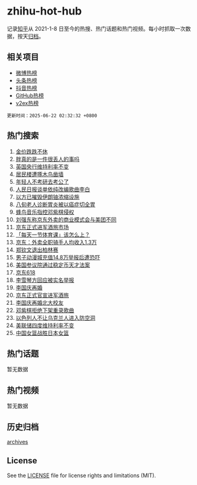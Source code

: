 # zhihu-hot-hub

记录[知乎](https://www.zhihu.com/)从 2021-1-8 日至今的热搜、热门话题和热门视频。每小时抓取一次数据，按天[归档](archives)。

## 相关项目

- [微博热榜](https://github.com/lonnyzhang423/weibo-hot-hub)
- [头条热榜](https://github.com/lonnyzhang423/toutiao-hot-hub)
- [抖音热榜](https://github.com/lonnyzhang423/douyin-hot-hub)
- [GitHub热榜](https://github.com/lonnyzhang423/github-hot-hub)
- [v2ex热榜](https://github.com/lonnyzhang423/v2ex-hot-hub)


`更新时间：2025-06-22 02:32:32 +0800`

## 热门搜索

1. [金价跌跌不休](https://www.zhihu.com/search?q=%E9%87%91%E4%BB%B7%E8%B7%8C%E8%B7%8C%E4%B8%8D%E4%BC%91)
1. [胖真的是一件很丢人的事吗](https://www.zhihu.com/search?q=%E8%83%96%E7%9C%9F%E7%9A%84%E6%98%AF%E4%B8%80%E4%BB%B6%E5%BE%88%E4%B8%A2%E4%BA%BA%E7%9A%84%E4%BA%8B%E5%90%97)
1. [英国央行维持利率不变](https://www.zhihu.com/search?q=%E8%8B%B1%E5%9B%BD%E5%A4%AE%E8%A1%8C%E7%BB%B4%E6%8C%81%E5%88%A9%E7%8E%87%E4%B8%8D%E5%8F%98)
1. [居民楼遭啄木鸟凿墙](https://www.zhihu.com/search?q=%E5%B1%85%E6%B0%91%E6%A5%BC%E9%81%AD%E5%95%84%E6%9C%A8%E9%B8%9F%E5%87%BF%E5%A2%99)
1. [年轻人不考研去考公了](https://www.zhihu.com/search?q=%E5%B9%B4%E8%BD%BB%E4%BA%BA%E4%B8%8D%E8%80%83%E7%A0%94%E5%8E%BB%E8%80%83%E5%85%AC%E4%BA%86)
1. [人民日报谈单依纯改编歌曲李白](https://www.zhihu.com/search?q=%E4%BA%BA%E6%B0%91%E6%97%A5%E6%8A%A5%E8%B0%88%E5%8D%95%E4%BE%9D%E7%BA%AF%E6%94%B9%E7%BC%96%E6%AD%8C%E6%9B%B2%E6%9D%8E%E7%99%BD)
1. [以方已摧毁伊朗铀浓缩设施](https://www.zhihu.com/search?q=%E4%BB%A5%E6%96%B9%E5%B7%B2%E6%91%A7%E6%AF%81%E4%BC%8A%E6%9C%97%E9%93%80%E6%B5%93%E7%BC%A9%E8%AE%BE%E6%96%BD)
1. [八旬老人诊断胃炎被以癌症切全胃](https://www.zhihu.com/search?q=%E5%85%AB%E6%97%AC%E8%80%81%E4%BA%BA%E8%AF%8A%E6%96%AD%E8%83%83%E7%82%8E%E8%A2%AB%E4%BB%A5%E7%99%8C%E7%97%87%E5%88%87%E5%85%A8%E8%83%83)
1. [蜂鸟音乐指控邓紫棋侵权](https://www.zhihu.com/search?q=%E8%9C%82%E9%B8%9F%E9%9F%B3%E4%B9%90%E6%8C%87%E6%8E%A7%E9%82%93%E7%B4%AB%E6%A3%8B%E4%BE%B5%E6%9D%83)
1. [刘强东称京东外卖的商业模式会与美团不同](https://www.zhihu.com/search?q=%E5%88%98%E5%BC%BA%E4%B8%9C%E7%A7%B0%E4%BA%AC%E4%B8%9C%E5%A4%96%E5%8D%96%E7%9A%84%E5%95%86%E4%B8%9A%E6%A8%A1%E5%BC%8F%E4%BC%9A%E4%B8%8E%E7%BE%8E%E5%9B%A2%E4%B8%8D%E5%90%8C)
1. [京东正式进军酒旅市场](https://www.zhihu.com/search?q=%E4%BA%AC%E4%B8%9C%E6%AD%A3%E5%BC%8F%E8%BF%9B%E5%86%9B%E9%85%92%E6%97%85%E5%B8%82%E5%9C%BA)
1. [「每天一节体育课」该怎么上？](https://www.zhihu.com/search?q=%E3%80%8C%E6%AF%8F%E5%A4%A9%E4%B8%80%E8%8A%82%E4%BD%93%E8%82%B2%E8%AF%BE%E3%80%8D%E8%AF%A5%E6%80%8E%E4%B9%88%E4%B8%8A%EF%BC%9F)
1. [京东：外卖全职骑手人均收入1.3万](https://www.zhihu.com/search?q=%E4%BA%AC%E4%B8%9C%EF%BC%9A%E5%A4%96%E5%8D%96%E5%85%A8%E8%81%8C%E9%AA%91%E6%89%8B%E4%BA%BA%E5%9D%87%E6%94%B6%E5%85%A51.3%E4%B8%87)
1. [郑钦文退出柏林赛](https://www.zhihu.com/search?q=%E9%83%91%E9%92%A6%E6%96%87%E9%80%80%E5%87%BA%E6%9F%8F%E6%9E%97%E8%B5%9B)
1. [男子动漫城充值14.8万举报后遭恐吓](https://www.zhihu.com/search?q=%E7%94%B7%E5%AD%90%E5%8A%A8%E6%BC%AB%E5%9F%8E%E5%85%85%E5%80%BC14.8%E4%B8%87%E4%B8%BE%E6%8A%A5%E5%90%8E%E9%81%AD%E6%81%90%E5%90%93)
1. [美国参议院通过稳定币天才法案](https://www.zhihu.com/search?q=%E7%BE%8E%E5%9B%BD%E5%8F%82%E8%AE%AE%E9%99%A2%E9%80%9A%E8%BF%87%E7%A8%B3%E5%AE%9A%E5%B8%81%E5%A4%A9%E6%89%8D%E6%B3%95%E6%A1%88)
1. [京东618](https://www.zhihu.com/search?q=%E4%BA%AC%E4%B8%9C618)
1. [李雪琴方回应被实名举报](https://www.zhihu.com/search?q=%E6%9D%8E%E9%9B%AA%E7%90%B4%E6%96%B9%E5%9B%9E%E5%BA%94%E8%A2%AB%E5%AE%9E%E5%90%8D%E4%B8%BE%E6%8A%A5)
1. [李国庆再婚](https://www.zhihu.com/search?q=%E6%9D%8E%E5%9B%BD%E5%BA%86%E5%86%8D%E5%A9%9A)
1. [京东正式官宣进军酒旅](https://www.zhihu.com/search?q=%E4%BA%AC%E4%B8%9C%E6%AD%A3%E5%BC%8F%E5%AE%98%E5%AE%A3%E8%BF%9B%E5%86%9B%E9%85%92%E6%97%85)
1. [李国庆再婚北大校友](https://www.zhihu.com/search?q=%E6%9D%8E%E5%9B%BD%E5%BA%86%E5%86%8D%E5%A9%9A%E5%8C%97%E5%A4%A7%E6%A0%A1%E5%8F%8B)
1. [邓紫棋拒绝下架重录歌曲](https://www.zhihu.com/search?q=%E9%82%93%E7%B4%AB%E6%A3%8B%E6%8B%92%E7%BB%9D%E4%B8%8B%E6%9E%B6%E9%87%8D%E5%BD%95%E6%AD%8C%E6%9B%B2)
1. [以色列人不让乌克兰人进入防空洞](https://www.zhihu.com/search?q=%E4%BB%A5%E8%89%B2%E5%88%97%E4%BA%BA%E4%B8%8D%E8%AE%A9%E4%B9%8C%E5%85%8B%E5%85%B0%E4%BA%BA%E8%BF%9B%E5%85%A5%E9%98%B2%E7%A9%BA%E6%B4%9E)
1. [美联储四度维持利率不变](https://www.zhihu.com/search?q=%E7%BE%8E%E8%81%94%E5%82%A8%E5%9B%9B%E5%BA%A6%E7%BB%B4%E6%8C%81%E5%88%A9%E7%8E%87%E4%B8%8D%E5%8F%98)
1. [中国女篮战胜日本女篮](https://www.zhihu.com/search?q=%E4%B8%AD%E5%9B%BD%E5%A5%B3%E7%AF%AE%E6%88%98%E8%83%9C%E6%97%A5%E6%9C%AC%E5%A5%B3%E7%AF%AE)

## 热门话题

暂无数据

## 热门视频

暂无数据

## 历史归档

[archives](archives)

## License

See the [LICENSE](LICENSE) file for license rights and limitations (MIT).
